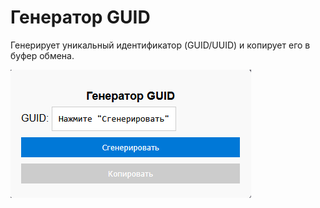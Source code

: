 # Генератор GUID
Генерирует уникальный идентификатор (GUID/UUID) и копирует его в буфер обмена.

![Пример](img/example.png)
